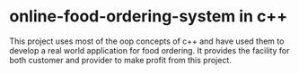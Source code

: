 # online-food-ordering-system in c++


This project uses most of the oop concepts of c++ and have used them to develop a real world application for food ordering. It provides the facility for both customer and provider to make profit from this project.

